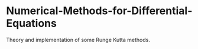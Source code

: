 # Numerical-Methods-for-Differential-Equations
Theory and implementation of some Runge Kutta methods.
